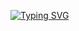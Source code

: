 [![Typing SVG](https://readme-typing-svg.demolab.com?font=Fira+Code&weight=600&pause=1000&color=F2ECF7&width=435&lines=im+programor)](https://git.io/typing-svg)
